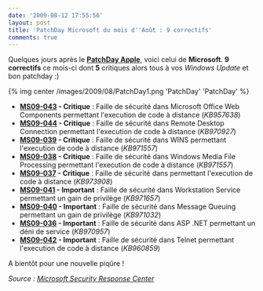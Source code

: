 ```yaml
---
date: '2009-08-12 17:55:56'
layout: post
title: 'PatchDay Microsoft du mois d''Août : 9 correctifs'
comments: true
---
```


Quelques jours après le [**PatchDay Apple**](/2009/08/07/patchday-apple-daout-11-bulletins-de-securite/), voici celui de **Microsoft**. **9 correctifs** ce mois-ci dont **5** critiques alors tous à vos _Windows Update_ et bon patchday :)

{% img center /images/2009/08/PatchDay1.png 'PatchDay' 'PatchDay' %}
	
  * **[MS09-043](http://www.microsoft.com/technet/security/bulletin/ms09-043.mspx) - Critique** : Faille de sécurité dans Microsoft Office Web Components permettant l'execution de code à distance (_KB957638_)
  * **[MS09-044](http://www.microsoft.com/technet/security/bulletin/MS09-044.mspx) - Critique** : Faille de sécurité dans Remote Desktop Connection permettant l'execution de code à distance (_KB970927_)
  * **[MS09-039](http://www.microsoft.com/technet/security/bulletin/ms09-039.mspx) - Critique** : Faille de sécurité dans WINS permettant l'execution de code à distance (_KB971557_)
  * **[MS09-038](http://www.microsoft.com/technet/security/bulletin/ms09-038.mspx) - Critique** : Faille de sécurité dans Windows Media File Processing permettant l'execution de code à distance (_KB971557_)
  * **[MS09-037](http://www.microsoft.com/technet/security/bulletin/ms09-037.mspx) - Critique** : Faille de sécurité dans permettant l'execution de code à distance (_KB973908_)
  * **[MS09-041](http://www.microsoft.com/technet/security/bulletin/ms09-041.mspx) - Important** : Faille de sécurité dans Workstation Service permettant un gain de privilège (_KB971657_)
  * **[MS09-040](http://www.microsoft.com/technet/security/bulletin/ms09-040.mspx) - Important** : Faille de sécurité dans Message Queuing permettant un gain de privilège (_KB971032_)
  * **[MS09-036](http://www.microsoft.com/technet/security/bulletin/MS09-036.mspx) - Important** : Faille de sécurité dans ASP .NET permettant un déni de service (_KB970957_)
  * **[MS09-042](http://www.microsoft.com/technet/security/bulletin/MS09-042.mspx) - Important** : Faille de sécurité dans Telnet permettant l'execution de code à distance (_KB960859_)

A bientôt pour une nouvelle piqûre !

_Source : [Microsoft Security Response Center](http://www.microsoft.com/technet/security/bulletin/ms09-aug.mspx)_
